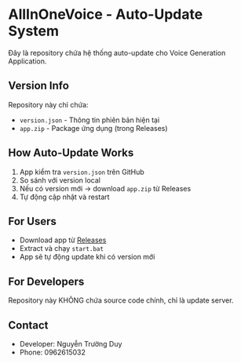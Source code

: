 # AllInOneVoice - Auto-Update System

Đây là repository chứa hệ thống auto-update cho Voice Generation Application.

## Version Info

Repository này chỉ chứa:
- `version.json` - Thông tin phiên bản hiện tại
- `app.zip` - Package ứng dụng (trong Releases)

## How Auto-Update Works

1. App kiểm tra `version.json` trên GitHub
2. So sánh với version local
3. Nếu có version mới → download `app.zip` từ Releases
4. Tự động cập nhật và restart

## For Users

- Download app từ [Releases](https://github.com/nguyentruongduy1410/AllInOneVoice/releases/latest)
- Extract và chạy `start.bat`
- App sẽ tự động update khi có version mới

## For Developers

Repository này KHÔNG chứa source code chính, chỉ là update server.

## Contact

- Developer: Nguyễn Trường Duy
- Phone: 0962615032
